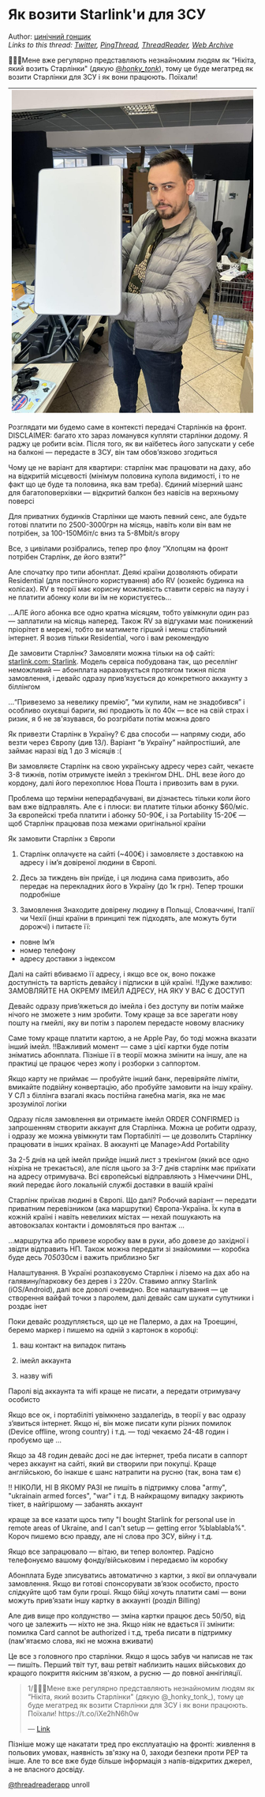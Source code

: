 # Як возити Starlink'и для ЗСУ

Author: [цинічний гонщик](https://twitter.com/kitjarik)  
*Links to this thread: [Twitter](https://twitter.com/kitjarik/status/1588162532178595841), [PingThread](https://pingthread.com/thread/1588162532178595841), [ThreadReader](https://threadreaderapp.com/thread/1588162532178595841.html), [Web Archive](https://web.archive.org/web/*/https://twitter.com/kitjarik/status/1588162532178595841)*

🧵🧵🧵Мене вже регулярно представляють  незнайномим людям як “Нікіта, який возить Старлінки" (дякую [@_honky_tonk_](https://twitter.com/_honky_tonk_)), тому це буде мегатред як возити Старлінки для ЗСУ і як вони працюють. Поїхали!

| [![](/media/1588162532178595841/3_1588162305384144897.jpg)](/media/1588162532178595841/3_1588162305384144897.jpg) |
| :-: |

Розглядати ми будемо саме в контексті передачі Старлінків на фронт. 
DISCLAIMER: багато хто зараз ломанувся купляти старлінки додому. 
Я раджу це робити всім. Після того, як ви наїбетесь його запускати у себе на балконі — передасте в ЗСУ, він там обов’язково згодиться

Чому це не варіант для квартири: старлінк має працювати на даху, або на відкритій місцевості (мінімум половина купола видимості, і то не факт що це буде та половина, яка вам треба). Єдиний мізерний шанс для багатоповерхівки — відкритий балкон без навісів на верхньому поверсі

Для приватних будинків Старлінки ще мають певний сенс, але будьте готові платити по 2500-3000грн на місяць, навіть коли він вам не потрібен, за 100-150Мбіт/с вниз та 5-8Mbit/s вгору

Все, з цивілами розібрались, тепер про флоу “Хлопцям на фронт потрібен Старлінк, де його взяти?”

Але спочатку про типи абонплат. Деякі країни дозволяють обирати Residential (для постійного користування) або RV (юзкейс будинка на колісах). RV в теорії має корисну можливість ставити сервіс на паузу і не платити абонку коли ви їм не користуєтесь…

…АЛЕ його абонка все одно кратна місяцям, тобто увімкнули один раз — заплатили на місяць наперед. Також RV за відгуками має понижений пріорітет в мережі, тобто ви матимете гірший і менш стабільний інтернет. Я возив тільки Residential, чого і вам рекомендую

Де замовити Старлінк? 
Замовляти можна тільки на оф сайті: [starlink.com: Starlink](http://starlink.com). Модель сервіса побудована так, що реселлінг неможливий — абонплата нараховується протягом тижня після замовлення, і девайс одразу прив’язується до конкретного аккаунту з біллінгом

…“Привеземо за невелику премію”, “ми купили, нам не знадобився” і особливо охуєвші бариги, які продають їх по 40к — все на свій страх і ризик, я б не зв'язувався, бо розгрібати потім можна довго

Як привезти Старлінк в Україну? 
Є два способи — напряму сюди, або везти через Європу (див 13/). Варіант “в Україну” найпростіший, але займає наразі від 1 до 3 місяців :(

Ви замовляєте Старлінк на свою українську адресу через сайт, чекаєте 3-8 тижнів, потім отримуєте імейл з трекінгом DHL. DHL везе його до кордону, далі його перехоплює Нова Пошта і привозить вам в руки.

Проблема що терміни неперадбачувані, ви дізнаєтесь тільки коли його вам вже відправлять. Але є і плюси: ви платите тільки абонку $60/міс. За європейскі треба платити і абонку 50-90€, і за Portability 15-20€ — щоб Старлінк працював поза межами оригінальної країни

Як замовити Старлінк з Європи
1. Старлінк оплачуєте на сайті (~400€) і замовляєте з доставкою на адресу і ім’я довіреної людини в Європі.
2. Десь за тиждень він приїде, і ця людина сама привозить, або передає на перекладних його в Україну (до 1к грн). Тепер трошки подробніше


1. Замовлення
Знаходите довірену людину в Польщі, Словаччині, Італії чи Чехії (інші країни в принципі теж підходять, але можуть бути дорожчі) і питаєте її:
- повне Ім’я
- номер телефону
- адресу доставки з індексом

Далі на сайті вбиваємо її адресу, і якщо все ок, воно покаже доступність та вартість девайсу і підписки в цій країні. 
‼️Дуже важливо: ЗАМОВЛЯЙТЕ НА ОКРЕМУ ІМЕЙЛ АДРЕСУ, НА ЯКУ У ВАС Є ДОСТУП

Девайс одразу прив’яжеться до імейла і без доступу ви потім майже нічого не зможете з ним зробити. Тому краще за все зарегати нову пошту на гмейлі, яку ви потім з паролем передасте новому власнику

Саме тому краще платити картою, а не Apple Pay, бо тоді можна вказати інший імейл. 
‼️Важливий момент — саме з цієї картки буде потім зніматись абонплата. Пізніше її в теорії можна змінити на іншу, але на практиці це працює через жопу і розборки з саппортом.

Якщо карту не приймає — пробуйте інший банк, перевіряйте ліміти, вмикайте подвійну конвертацію, або пробуйте замовити на іншу країну. У СЛ з біллінга взагалі якась постійна ганебна магія, яка не має зрозумілої логіки

Одразу після замовлення ви отримаєте імейл ORDER CONFIRMED із запрошенням створити аккаунт для Старлінка. Можна це робити одразу, і одразу же можна увімкнути там Портабіліті — це дозволить Старлінку працювати в інших країнах. В аккаунті це Manage>Add Portability

За 2-5 днів на цей імейл прийде інший лист з трекінгом (який все одно ніхріна не трекається), але після цього за 3-7 днів старлінк має приїхати на адресу отримувача. Всі європейські відправляють з Німеччини DHL, який передає його локальній службі доставки в вашій країні

Старлінк приїхав людині в Європі. Що далі?
Робочий варіант — передати приватним перевізником (ака маршрутки) Європа-Україна. Їх купа в кожній країні і навіть невеликих містах — нехай пошукають на автовокзалах контакти і домовляться про вантаж …

…маршрутка або привезе коробку вам в руки, або довезе до західної і звідти відправить НП. Також можна передати зі знайомими — коробка буде десь 70*50*30см і важить приблизно 5кг

Налаштування.
В Україні розпаковуємо Старлінк і ліземо на дах або на галявину/парковку без дерев і з 220v. Ставимо аппку Starlink (iOS/Android), далі все доволі очевидно. Все налаштування — це створення вайфай точки з паролем, далі девайс сам шукати супутники і роздає інет

Поки девайс роздупляється, що це не Палермо, а дах на Троещині, беремо маркер і пишемо на одній з картонок в коробці:

1) ваш контакт на випадок питань

2) імейл аккаунта
3) назву wifi

Паролі від аккаунта та wifi краще не писати, а передати отримувачу особисто

Якщо все ок, і портабіліті увімкнено заздалегідь, в теорії у вас одразу з’явиться інтернет. Якщо ні, він може писати купи різних помилок (Device offline, wrong country) і т.д. — тоді чекаємо 24-48 годин і пробуємо ще …

Якщо за 48 годин девайс досі не дає інтернет, треба писати в саппорт через аккаунт на сайті, який ви створили при покупці. Краще англійською, бо інакше є шанс натрапити на русню (так, вона там є)


‼️ НІКОЛИ, НІ В ЯКОМУ РАЗІ не пишіть в підтримку слова "army", "ukrainain armed forces", "war" і т.д. В найкращому випадку закриють тікет, в найгіршому — забанять аккаунт

краще за все казати щось типу "I bought Starlink for personal use in remote areas of Ukraine, and I can't setup — getting error %blablabla%". Короч пишемо всю правду, але ні слова про ЗСУ, війну і т.д.

Якщо все запрацювало — вітаю, ви тепер волонтер. Радісно телефонуємо вашому фонду/військовим і передаємо їм коробку

Абонплата
Буде зписуватись автоматично з картки, з якої ви оплачували замовлення. Якщо ви готові спонсорувати зв’язок особисто, просто слідкуйте щоб там були гроші. Якщо бійці хочуть платити самі — вони можуть прив’язати іншу картку в аккаунті (розділ Billing)

Але див вище про колдунство — зміна картки працює десь 50/50, від чого це залежить — ніхто не зна. Якщо ніяк не вдається її змінити: помилка Card cannot be authorized і т.д, треба писати в підтримку (пам'ятаємо слова, які не можна вживати)

Це все з головного про старлінки. Якщо я щось забув чи написав не так — пишіть. Перший твіт тут, ваш ретвіт наблизить наших військових до кращого покриття якісним зв'язком, а русню — до повної аннігіляції.



<blockquote class="twitter-tweet">
    <p lang="en" dir="ltr">
    1/🧵🧵🧵Мене вже регулярно представляють  незнайномим людям як “Нікіта, який возить Старлінки&#34; (дякую @_honky_tonk_), тому це буде мегатред як возити Старлінки для ЗСУ і як вони працюють. Поїхали! https://t.co/iXe2hN6h0w<br />
    </p>
    &mdash; <a href="https://twitter.com/kitjarik/status/1588162532178595841">Link</a>
</blockquote>

Пізніше можу ще накатати тред про експлуатацію на фронті: живлення в польових умовах, наявність зв'язку на 0, заходи безпеки проти РЕР та інше. Але то все вже буде більше інформація з напів-відкритих джерел, а не власного досвіду.

[@threadreaderapp](https://twitter.com/threadreaderapp) unroll
